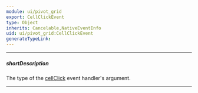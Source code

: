 ```yaml
---
module: ui/pivot_grid
export: CellClickEvent
type: Object
inherits: Cancelable,NativeEventInfo
uid: ui/pivot_grid:CellClickEvent
generateTypeLink: 
---
```

---
##### shortDescription
The type of the [cellClick]({basewidgetpath}/Events/#cellClick) event handler's argument.

---
<!-- Description goes here -->